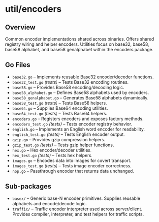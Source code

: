 # util/encoders

## Overview

Common encoder implementations shared across binaries. Offers shared registry wiring and helper encoders. Utilities focus on base32, base58, base58 alphabet, and base58 genalphabet within the encoders package.

## Go Files

- `base32.go` – Implements reusable Base32 encoder/decoder functions.
- `base32_test.go` *(tests)* – Tests Base32 encoding routines.
- `base58.go` – Provides Base58 encoding/decoding logic.
- `base58_alphabet.go` – Defines Base58 alphabets used by encoders.
- `base58_genalphabet.go` – Generates Base58 alphabets dynamically.
- `base58_test.go` *(tests)* – Tests Base58 helpers.
- `base64.go` – Supplies Base64 encoding utilities.
- `base64_test.go` *(tests)* – Tests Base64 helpers.
- `encoders.go` – Registers encoders and exposes factory methods.
- `encoders_test.go` *(tests)* – Tests encoder registry behavior.
- `english.go` – Implements an English word encoder for readability.
- `english_test.go` *(tests)* – Tests English encoder output.
- `gzip.go` – Provides gzip compression helpers.
- `gzip_test.go` *(tests)* – Tests gzip helper functions.
- `hex.go` – Hex encoder/decoder utilities.
- `hex_test.go` *(tests)* – Tests hex helpers.
- `images.go` – Encodes data into images for covert transport.
- `images_test.go` *(tests)* – Tests image encoder correctness.
- `nop.go` – Passthrough encoder that returns data unchanged.

## Sub-packages

- `basex/` – Generic base-N encoder primitives. Supplies reusable alphabets and encode/decode logic.
- `traffic/` – Traffic encoder interpreter used across server/client. Provides compiler, interpreter, and test helpers for traffic scripts.
